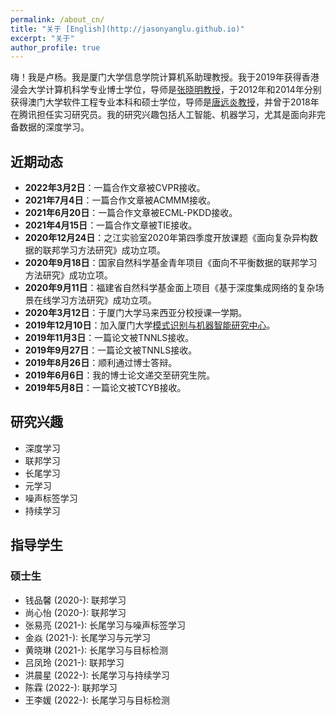 ```yaml
---
permalink: /about_cn/
title: "关于 [English](http://jasonyanglu.github.io)"
excerpt: "关于"
author_profile: true
---
```


嗨！我是卢杨。我是厦门大学信息学院计算机系助理教授。我于2019年获得香港浸会大学计算机科学专业博士学位，导师是[张晓明教授](http://www.comp.hkbu.edu.hk/~ymc/)，于2012年和2014年分别获得澳门大学软件工程专业本科和硕士学位，导师是[唐远炎教授](https://www.fst.um.edu.mo/en/staff/fstyyt.html)，并曾于2018年在腾讯担任实习研究员。我的研究兴趣包括人工智能、机器学习，尤其是面向非完备数据的深度学习。




## 近期动态

* **2022年3月2日**：一篇合作文章被CVPR接收。
* **2021年7月4日**：一篇合作文章被ACMMM接收。
* **2021年6月20日**：一篇合作文章被ECML-PKDD接收。
* **2021年4月15日**：一篇合作文章被TIE接收。
* **2020年12月24日**：之江实验室2020年第四季度开放课题《面向复杂异构数据的联邦学习方法研究》成功立项。
* **2020年9月18日**：国家自然科学基金青年项目《面向不平衡数据的联邦学习方法研究》成功立项。
* **2020年9月11日**：福建省自然科学基金面上项目《基于深度集成网络的复杂场景在线学习方法研究》成功立项。
* **2020年3月12日**：于厦门大学马来西亚分校授课一学期。
* **2019年12月10日**：加入厦门大学[模式识别与机器智能研究中心](http://pami.xmu.edu.cn/)。
* **2019年11月3日**：一篇论文被TNNLS接收。
* **2019年9月27日**：一篇论文被TNNLS接收。
* **2019年8月26日**：顺利通过博士答辩。
* **2019年6月6日**：我的博士论文递交至研究生院。
* **2019年5月8日**：一篇论文被TCYB接收。



## 研究兴趣

* 深度学习
* 联邦学习
* 长尾学习
* 元学习
* 噪声标签学习
* 持续学习



## 指导学生

### 硕士生

* 钱品馨 (2020-): 联邦学习
* 尚心怡 (2020-): 联邦学习
* 张易亮 (2021-): 长尾学习与噪声标签学习
* 金焱 (2021-): 长尾学习与元学习
* 黄晓琳 (2021-): 长尾学习与目标检测
* 吕凤玲 (2021-): 联邦学习
* 洪晨星 (2022-): 长尾学习与持续学习
* 陈霖 (2022-): 联邦学习
* 王李媛 (2022-): 长尾学习与目标检测